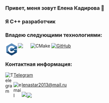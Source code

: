 ### Привет, меня зовут Елена Кадирова 👋

### Я С++ разработчик


### Владею следующими технологиями:
![CMake](https://img.shields.io/badge/CMake-%23008FBA.svg?style=for-the-badge&logo=cmake&logoColor=white)
[![GitHub](https://img.shields.io/badge/-GitHub-22272e?style=flat-square&logo=github)](https://github.com/ElenaKad)
<img src="https://raw.githubusercontent.com/github/explore/80688e429a7d4ef2fca1e82350fe8e3517d3494d/topics/cpp/cpp.png" width="40" align="left"/>
<img src="https://upload.wikimedia.org/wikipedia/commons/thumb/5/59/Visual_Studio_Icon_2019.svg/80px-Visual_Studio_Icon_2019.svg.png" width="40" align="left"/>
<br/>
<br/>


### Контактная информация:

<img  alt="Telegram" width="26px" align="left" src="https://upload.wikimedia.org/wikipedia/commons/thumb/8/83/Telegram_2019_Logo.svg/80px-Telegram_2019_Logo.svg.png"/>[ Telegram](https://t.me/elena_b0i "Telegram")
<br/>

<img alt="email" width="26px" align="left"  src="https://img.icons8.com/?size=512&id=12580&format=png"/>lenastar2013@mail.ru



[telegram]: https://t.me/elena_b0i
[e_mail]: lenastar2013@mail.ru
<div>
  <a href="https://github-readme-stats.vercel.app/api?username=ElenaKad">
    <img align="left" height="165" src="https://github-readme-stats.vercel.app/api?username=ElenaKad&include_all_commits=false&show_icons=true&hide=prs&theme=default&title_color=4887d7&icon_color=5193e4&bg_color=ffffff00&text_color=647a86&text_bold=false&border_color=444c54"/>
  </a>
  <a href="https://github-readme-stats.vercel.app/api/top-langs/?username=ElenaKad">
    <img align="center" height="165" src="https://github-readme-stats.vercel.app/api/top-langs/?username=ElenaKad&layout=compact&theme=default&langs_count=6&custom_title=Languages&title_color=4887d7&bg_color=ffffff00&text_color=647a86&border_color=444c54&card_width=350"/>
  </a>
</div>

<!--
**ElenaKad/ElenaKad** is a ✨ _special_ ✨ repository because its `README.md` (this file) appears on your GitHub profile.

Here are some ideas to get you started:

- 🔭 I’m currently working on ...
- 🌱 I’m currently learning ...
- 👯 I’m looking to collaborate on ...
- 🤔 I’m looking for help with ...
- 💬 Ask me about ...
- 📫 How to reach me: ...
- 😄 Pronouns: ...
- ⚡ Fun fact: ...
-->
